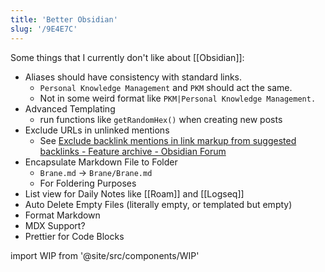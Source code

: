 ```yaml
---
title: 'Better Obsidian'
slug: '/9E4E7C'
---
```


Some things that I currently don't like about [[Obsidian]]:

- Aliases should have consistency with standard links.
  - `Personal Knowledge Management` and `PKM` should act the same.
  - Not in some weird format like `PKM|Personal Knowledge Management.`
- Advanced Templating
  - run functions like `getRandomHex()` when creating new posts
- Exclude URLs in unlinked mentions
  - See [Exclude backlink mentions in link markup from suggested backlinks - Feature archive - Obsidian Forum](https://forum.obsidian.md/t/exclude-backlink-mentions-in-link-markup-from-suggested-backlinks/7092)
- Encapsulate Markdown File to Folder
  - `Brane.md` → `Brane/Brane.md`
  - For Foldering Purposes
- List view for Daily Notes like [[Roam]] and [[Logseq]]
- Auto Delete Empty Files (literally empty, or templated but empty)
- Format Markdown
- MDX Support?
- Prettier for Code Blocks

import WIP from '@site/src/components/WIP'

<WIP />
